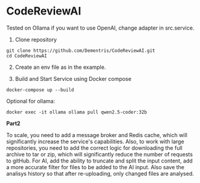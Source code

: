 # CodeReviewAI

Tested on Ollama if you want to use OpenAI, change adapter in src.service.

1. Clone repository
```shell
git clone https://github.com/Dementris/CodeReviewAI.git
cd CodeReviewAI
```
2. Create an env file as in the example.

3. Build and Start Service using Docker compose
```shell
docker-compose up --build
```

Optional for ollama:
```shell
docker exec -it ollama ollama pull qwen2.5-coder:32b
```


**Part2**

To scale, you need to add a message broker and Redis cache, which will significantly increase the service's capabilities. 
Also, to work with large repositories, you need to add the correct logic for downloading the full archive to tar or zip, which will significantly reduce the number of requests to gitHub.
For AI, add the ability to truncate and split the input content, add a more accurate filter for files to be added to the AI input. 
Also save the analisys history so that after re-uploading, only changed files are analysed.
